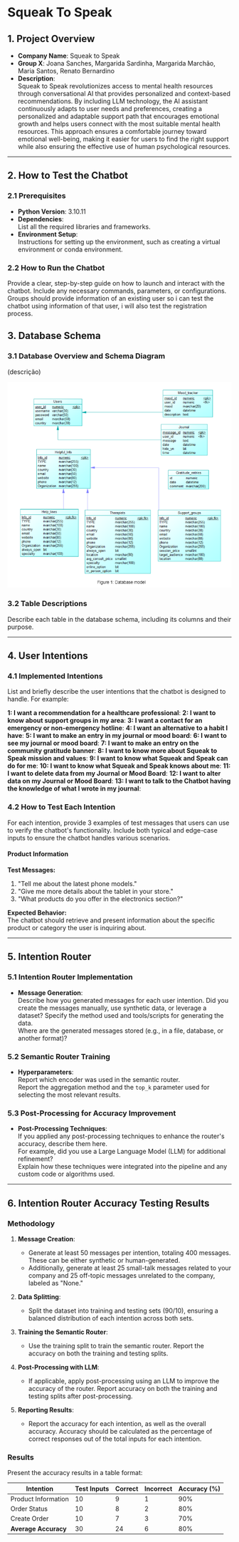 # Squeak To Speak

## 1. Project Overview

- **Company Name**: Squeak to Speak
- **Group X**: Joana Sanches, Margarida Sardinha, Margarida Marchão, Maria Santos, Renato Bernardino
- **Description**:  
  Squeak to Speak revolutionizes access to mental health resources through conversational AI that provides personalized and context-based recommendations. By including LLM technology, the AI assistant continuously adapts to user needs and preferences, creating a personalized and adaptable support path that encourages emotional growth and helps users connect with the most suitable mental health resources. This approach ensures a comfortable journey toward emotional well-being, making it easier for users to find the right support while also ensuring the effective use of human psychological resources.
---

## 2. How to Test the Chatbot

### 2.1 Prerequisites

- **Python Version**: 3.10.11
- **Dependencies**:  
  List all the required libraries and frameworks.
- **Environment Setup**:  
  Instructions for setting up the environment, such as creating a virtual environment or conda environment.

### 2.2 How to Run the Chatbot

Provide a clear, step-by-step guide on how to launch and interact with the chatbot. Include any necessary commands, parameters, or configurations. Groups should provide information of an existing user so i can test the chatbot using information of that user, i will also test the registration process.

## 3. Database Schema

### 3.1 Database Overview and Schema Diagram
(descrição)

![Alt text](database_schema.png "Database Schema")

### 3.2 Table Descriptions

Describe each table in the database schema, including its columns and their purpose.

---

## 4. User Intentions

### 4.1 Implemented Intentions

List and briefly describe the user intentions that the chatbot is designed to handle. For example:

**1: I want a recommendation for a healthcare professional**:
**2: I want to know about support groups in my area**:
**3: I want a contact for an emergency or non-emergency hotline**:
**4: I want an alternative to a habit I have**:
**5: I want to make an entry in my journal or mood board**:
**6: I want to see my journal or mood board**:
**7: I want to make an entry on the community gratitude banner**:
**8: I want to know more about Squeak to Speak mission and values**:
**9: I want to know what Squeak and Speak can do for me**:
**10: I want to know what Squeak and Speak knows about me**:
**11: I want to delete data from my Journal or Mood Board**:
**12: I want to alter data on my Journal or Mood Board**:
**13: I want to talk to the Chatbot having the knowledge of what I wrote in my journal**:


### 4.2 How to Test Each Intention

For each intention, provide 3 examples of test messages that users can use to verify the chatbot's functionality. Include both typical and edge-case inputs to ensure the chatbot handles various scenarios.

#### Product Information

**Test Messages:**

1. "Tell me about the latest phone models."
2. "Give me more details about the tablet in your store."
3. "What products do you offer in the electronics section?"

**Expected Behavior:**  
The chatbot should retrieve and present information about the specific product or category the user is inquiring about.

---

## 5. Intention Router

### 5.1 Intention Router Implementation

- **Message Generation**:  
  Describe how you generated messages for each user intention. Did you create the messages manually, use synthetic data, or leverage a dataset? Specify the method used and tools/scripts for generating the data.  
  Where are the generated messages stored (e.g., in a file, database, or another format)?

### 5.2 Semantic Router Training

- **Hyperparameters**:  
  Report which encoder was used in the semantic router.  
  Report the aggregation method and the `top_k` parameter used for selecting the most relevant results.

### 5.3 Post-Processing for Accuracy Improvement

- **Post-Processing Techniques**:  
  If you applied any post-processing techniques to enhance the router's accuracy, describe them here.  
  For example, did you use a Large Language Model (LLM) for additional refinement?  
  Explain how these techniques were integrated into the pipeline and any custom code or algorithms used.

---

## 6. Intention Router Accuracy Testing Results

### Methodology

1. **Message Creation**:

   - Generate at least 50 messages per intention, totaling 400 messages. These can be either synthetic or human-generated.
   - Additionally, generate at least 25 small-talk messages related to your company and 25 off-topic messages unrelated to the company, labeled as "None."

2. **Data Splitting**:

   - Split the dataset into training and testing sets (90/10), ensuring a balanced distribution of each intention across both sets.

3. **Training the Semantic Router**:

   - Use the training split to train the semantic router. Report the accuracy on both the training and testing splits.

4. **Post-Processing with LLM**:

   - If applicable, apply post-processing using an LLM to improve the accuracy of the router. Report accuracy on both the training and testing splits after post-processing.

5. **Reporting Results**:
   - Report the accuracy for each intention, as well as the overall accuracy. Accuracy should be calculated as the percentage of correct responses out of the total inputs for each intention.

### Results

Present the accuracy results in a table format:

| Intention            | Test Inputs | Correct | Incorrect | Accuracy (%) |
| -------------------- | ----------- | ------- | --------- | ------------ |
| Product Information  | 10          | 9       | 1         | 90%          |
| Order Status         | 10          | 8       | 2         | 80%          |
| Create Order         | 10          | 7       | 3         | 70%          |
| **Average Accuracy** | 30          | 24      | 6         | 80%          |

```

```
